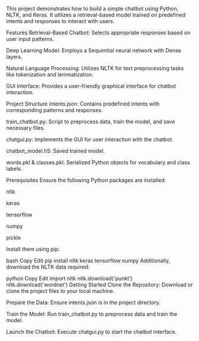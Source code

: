This project demonstrates how to build a simple chatbot using Python, NLTK, and Keras. It utilizes a retrieval-based model trained on predefined intents and responses to interact with users.

Features
Retrieval-Based Chatbot: Selects appropriate responses based on user input patterns.

Deep Learning Model: Employs a Sequential neural network with Dense layers.

Natural Language Processing: Utilizes NLTK for text preprocessing tasks like tokenization and lemmatization.

GUI Interface: Provides a user-friendly graphical interface for chatbot interaction.

Project Structure
intents.json: Contains predefined intents with corresponding patterns and responses.

train_chatbot.py: Script to preprocess data, train the model, and save necessary files.

chatgui.py: Implements the GUI for user interaction with the chatbot.

chatbot_model.h5: Saved trained model.

words.pkl & classes.pkl: Serialized Python objects for vocabulary and class labels.

Prerequisites
Ensure the following Python packages are installed:

nltk

keras

tensorflow

numpy

pickle

Install them using pip:

bash
Copy
Edit
pip install nltk keras tensorflow numpy
Additionally, download the NLTK data required:

python
Copy
Edit
import nltk
nltk.download('punkt')
nltk.download('wordnet')
Getting Started
Clone the Repository: Download or clone the project files to your local machine.

Prepare the Data: Ensure intents.json is in the project directory.

Train the Model: Run train_chatbot.py to preprocess data and train the model.

Launch the Chatbot: Execute chatgui.py to start the chatbot interface.
